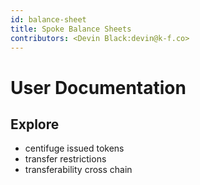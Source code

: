 ```yaml
---
id: balance-sheet 
title: Spoke Balance Sheets
contributors: <Devin Black:devin@k-f.co>
---
```


# User Documentation 

## Explore

* centifuge issued tokens
* transfer restrictions
* transferability cross chain
